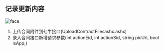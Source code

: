 
## 记录更新内容
![ face](C:\Users\Administrator\Desktop\face.png "不要脸") 

1. 上传合同附件到七牛接口(UploadContractFilesashx.ashx)
2. 录入合同接口新增请求参数(int actionEid, int actionSid, string picUrl, bool isApp,)